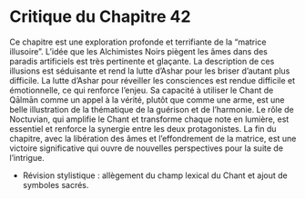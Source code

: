 # Critique du Chapitre 42

Ce chapitre est une exploration profonde et terrifiante de la “matrice illusoire”. L’idée que les Alchimistes Noirs piègent les âmes dans des paradis artificiels est très pertinente et glaçante. La description de ces illusions est séduisante et rend la lutte d’Ashar pour les briser d’autant plus difficile.
La lutte d’Ashar pour réveiller les consciences est rendue difficile et émotionnelle, ce qui renforce l’enjeu. Sa capacité à utiliser le Chant de Qālmān comme un appel à la vérité, plutôt que comme une arme, est une belle illustration de la thématique de la guérison et de l’harmonie.
Le rôle de Noctuvian, qui amplifie le Chant et transforme chaque note en lumière, est essentiel et renforce la synergie entre les deux protagonistes. La fin du chapitre, avec la libération des âmes et l’effondrement de la matrice, est une victoire significative qui ouvre de nouvelles perspectives pour la suite de l’intrigue.
- Révision stylistique : allègement du champ lexical du Chant et ajout de symboles sacrés.

